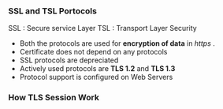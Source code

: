 ### SSL and TSL Portocols

SSL : Secure service Layer
TSL : Transport Layer Security

- Both the protocols are used for **encryption of data** in *https* .
- Certificate does not depend on any protocols
- SSL protocols are depreciated
- Actively used protocols are **TLS 1.2** and **TLS 1.3**
- Protocol support is configured on Web Servers

### How TLS Session Work
